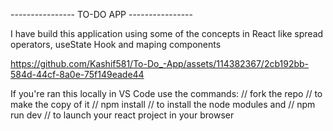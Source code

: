 ---------------- TO-DO APP ----------------

I have build this application using some of the concepts in React like spread operators, useState Hook and maping components



https://github.com/Kashif581/To-Do_-App/assets/114382367/2cb192bb-584d-44cf-8a0e-75f149eade44



If you're ran this locally in VS Code use the commands:
// fork the repo 
// to make the copy of it
// npm install
// to install the node modules and
// npm run dev
// to launch your react project in your browser
